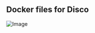 Docker files for Disco
----------------------

![Image](https://raw.github.com/gijzelaerr/discodocker/master/discodocker.png)
